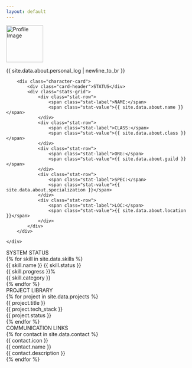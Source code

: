 ```yaml
---
layout: default
---
```


<!-- ABOUT Tab Content -->
<div class="tab-content active" id="about-tab">
    <div class="character-screen">
        <div class="personal-log">
            <div class="profile-section">
                <div class="profile-image">
                    <img src="{{ site.data.about.profile_image | relative_url }}" alt="Profile Image" class="profile-img" width="100" height="100">
                </div>
                <div class="profile-text">
                    <p>{{ site.data.about.personal_log | newline_to_br }}</p>
                </div>
            </div>
        </div>
        
        <div class="character-card">
            <div class="card-header">STATUS</div>
            <div class="stats-grid">
                <div class="stat-row">
                    <span class="stat-label">NAME:</span>
                    <span class="stat-value">{{ site.data.about.name }}</span>
                </div>
                <div class="stat-row">
                    <span class="stat-label">CLASS:</span>
                    <span class="stat-value">{{ site.data.about.class }}</span>
                </div>
                <div class="stat-row">
                    <span class="stat-label">ORG:</span>
                    <span class="stat-value">{{ site.data.about.guild }}</span>
                </div>
                <div class="stat-row">
                    <span class="stat-label">SPEC:</span>
                    <span class="stat-value">{{ site.data.about.specialization }}</span>
                </div>
                <div class="stat-row">
                    <span class="stat-label">LOC:</span>
                    <span class="stat-value">{{ site.data.about.location }}</span>
                </div>
            </div>
        </div>
        
    </div>
</div>

<!-- SKILLS Tab Content -->
<div class="tab-content" id="skills-tab">
    <div class="system-dashboard">
        <div class="dashboard-header">SYSTEM STATUS</div>
        <div class="skills-grid">
            {% for skill in site.data.skills %}
            <div class="skill-item">
                <div class="skill-header">
                    <span class="skill-name">{{ skill.name }}</span>
                    <span class="skill-status status-{{ skill.status | downcase }}">{{ skill.status }}</span>
                </div>
                <div class="skill-progress">
                    <div class="progress-bar">
                        <div class="progress-fill" data-width="{{ skill.progress }}"></div>
                    </div>
                    <span class="progress-text">{{ skill.progress }}%</span>
                </div>
                <div class="skill-category">{{ skill.category }}</div>
            </div>
            {% endfor %}
        </div>
    </div>
</div>

<!-- PROJECTS Tab Content -->
<div class="tab-content" id="projects-tab">
    <div class="projects-grid">
        <div class="projects-header">PROJECT LIBRARY</div>
        {% for project in site.data.projects %}
        <div class="project-library-item" onclick="openProjectModal('{{ project.title }}', '{{ project.description }}', '{{ project.tech_stack }}', '{{ project.status }}', '{{ project.github }}', '{{ project.demo }}')">
            <div class="library-item-label">{{ project.title }}</div>
            <div class="library-item-tech">{{ project.tech_stack }}</div>
            <div class="library-item-status status-{{ project.status | downcase }}">{{ project.status }}</div>
        </div>
        {% endfor %}
    </div>
</div>

<!-- CONTACT Tab Content -->
<div class="tab-content" id="contact-tab">
    <div class="contact-panel">
        <div class="panel-header">COMMUNICATION LINKS</div>
        <div class="contact-grid">
            {% for contact in site.data.contact %}
            <div class="contact-card" onclick="handleContactClick('{{ contact.type }}', '{{ contact.value }}')">
                <div class="contact-icon">{{ contact.icon }}</div>
                <div class="contact-info">
                    <div class="contact-name">{{ contact.name }}</div>
                    <div class="contact-desc">{{ contact.description }}</div>
                </div>
            </div>
            {% endfor %}
        </div>
    </div>
</div>
